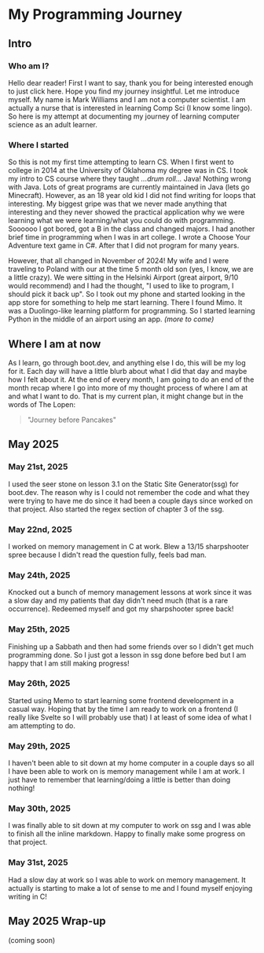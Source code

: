 # My Programming Journey
## Intro
### Who am I?
Hello dear reader! First I want to say, thank you for being interested enough to just click here. Hope you find my journey insightful. Let me introduce myself. My name is Mark Williams and I am not a computer scientist. I am actually a nurse that is interested in learning Comp Sci (I know some lingo). So here is my attempt at documenting my journey of learning computer science as an adult learner. 

### Where I started
So this is not my first time attempting to learn CS. When I first went to college in 2014 at the University of Oklahoma my degree was in CS. I took my intro to CS course where they taught *...drum roll...* Java! Nothing wrong with Java. Lots of great programs are currently maintained in Java (lets go Minecraft). However, as an 18 year old kid I did not find writing for loops that interesting. My biggest gripe was that we never made anything that interesting and they never showed the practical application why we were learning what we were learning/what you could do with programming. Soooooo I got bored, got a B in the class and changed majors. I had another brief time in programming when I was in art college. I wrote a Choose Your Adventure text game in C#. After that I did not program for many years.

However, that all changed in November of 2024! My wife and I were traveling to Poland with our at the time 5 month old son (yes, I know, we are a little crazy). We were sitting in the Helsinki Airport (great airport, 9/10 would recommend) and I had the thought, "I used to like to program, I should pick it back up". So I took out my phone and started looking in the app store for something to help me start learning. There I found Mimo. It was a Duolingo-like learning platform for programming. So I started learning Python in the middle of an airport using an app. *(more to come)*

## Where I am at now
As I learn, go through boot.dev, and anything else I do, this will be my log for it. Each day will have a little blurb about what I did that day and maybe how I felt about it. At the end of every month, I am going to do an end of the month recap where I go into more of my thought process of where I am at and what I want to do. That is my current plan, it might change but in the words of The Lopen: 
> "Journey before Pancakes"

## May 2025

### May 21st, 2025
I used the seer stone on lesson 3.1 on the Static Site Generator(ssg) for boot.dev. The reason why is I could not remember the code and what they were trying to have me do since it had been a couple days since worked on that project.
Also started the regex section of chapter 3 of the ssg.

### May 22nd, 2025
I worked on memory management in C at work. Blew a 13/15 sharpshooter spree because I didn't read the question fully, feels bad man.

### May 24th, 2025
Knocked out a bunch of memory management lessons at work since it was a slow day and my patients that day didn't need much (that is a rare occurrence). Redeemed myself and got my sharpshooter spree back!

### May 25th, 2025
Finishing up a Sabbath and then had some friends over so I didn't get much programming done. So I just got a lesson in ssg done before bed but I am happy that I am still making progress!

### May 26th, 2025
Started using Memo to start learning some frontend development in a casual way. Hoping that by the time I am ready to work on a frontend (I really like Svelte so I will probably use that) I at least of some idea of what I am attempting to do.

### May 29th, 2025
I haven't been able to sit down at my home computer in a couple days so all I have been able to work on is memory management while I am at work. I just have to remember that learning/doing a little is better than doing nothing!

### May 30th, 2025
I was finally able to sit down at my computer to work on ssg and I was able to finish all the inline markdown. Happy to finally make some progress on that project.

### May 31st, 2025
Had a slow day at work so I was able to work on memory management. It actually is starting to make a lot of sense to me and I found myself enjoying writing in C!

## May 2025 Wrap-up
(coming soon)
